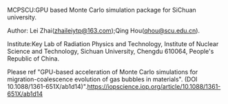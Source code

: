 MCPSCU:GPU based Monte Carlo simulation package for SiChuan university.<br/>

Author: Lei Zhai(<zhaileiytp@163.com>);Qing Hou(<qhou@scu.edu.cn>).<br/>

Institute:Key Lab of Radiation Physics and Technology, Institute of Nuclear Science and Technology, Sichuan University, Chengdu 610064, People's Republic of China.<br/>

Please ref "GPU-based acceleration of Monte Carlo simulations for migration-coalescence evolution of gas bubbles in materials". (DOI 10.1088/1361-651X/ab1d14)".<https://iopscience.iop.org/article/10.1088/1361-651X/ab1d14>
